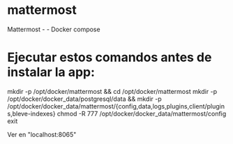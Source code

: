 # mattermost
Mattermost -  - Docker compose

# Ejecutar estos comandos antes de instalar la app:
mkdir -p /opt/docker/mattermost && cd /opt/docker/mattermost
mkdir -p /opt/docker/docker_data/postgresql/data && mkdir -p /opt/docker/docker_data/mattermost/{config,data,logs,plugins,client/plugins,bleve-indexes}
chmod -R 777 /opt/docker/docker_data/mattermost/config
exit

Ver en "localhost:8065"






